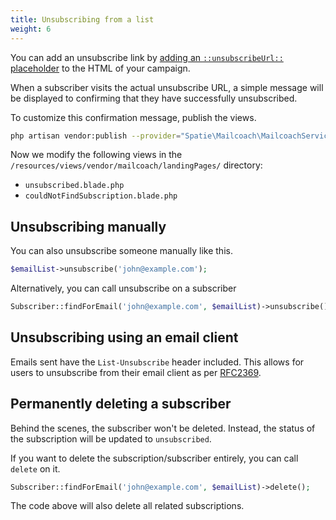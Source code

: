 ```yaml
---
title: Unsubscribing from a list
weight: 6
---
```


You can add an unsubscribe link by [adding an `::unsubscribeUrl::` placeholder](/docs/laravel-mailcoach/v5/campaigns/creating-a-campaign#setting-the-content-and-using-placeholders) to the HTML of your campaign.

When a subscriber visits the actual unsubscribe URL, a simple message will be displayed to confirming that they have  successfully unsubscribed.

To customize this confirmation message, publish the views.

```bash
php artisan vendor:publish --provider="Spatie\Mailcoach\MailcoachServiceProvider" --tag="mailcoach-views"
```

Now we modify the following views in the `/resources/views/vendor/mailcoach/landingPages/` directory:

- `unsubscribed.blade.php`
- `couldNotFindSubscription.blade.php`

## Unsubscribing manually

You can also unsubscribe someone manually like this.

```php
$emailList->unsubscribe('john@example.com');
```

Alternatively, you can call unsubscribe on a subscriber

```php
Subscriber::findForEmail('john@example.com', $emailList)->unsubscribe();
```

## Unsubscribing using an email client

Emails sent have the ```List-Unsubscribe``` header included. This allows for users to unsubscribe from their email client as per [RFC2369](https://www.ietf.org/rfc/rfc2369.txt).

## Permanently deleting a subscriber

Behind the scenes, the subscriber won't be deleted. Instead, the status of the subscription will be updated to `unsubscribed`.

If you want to delete the subscription/subscriber entirely, you can call `delete` on it.

```php
Subscriber::findForEmail('john@example.com', $emailList)->delete();
```

The code above will also delete all related subscriptions.
